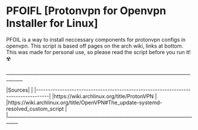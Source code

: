 # PFOIFL [Protonvpn for Openvpn Installer for Linux]
PFOIL is a way to install neccessary components for protonvpn configs in openvpn. This script is based off pages on the arch wiki, links at bottom. This was made for personal use, so please read the script before you run it!☢️

<p>_____________________________________________________________________________________</p>
|Sources|                                                                           |
|-----------------------------------------------------------------------------------|
|https://wiki.archlinux.org/title/ProtonVPN                                         |
|https://wiki.archlinux.org/title/OpenVPN#The_update-systemd-resolved_custom_script |
|___________________________________________________________________________________
